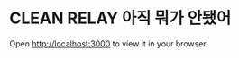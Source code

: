 # CLEAN RELAY 아직 뭐가 안됐어
Open [http://localhost:3000](http://localhost:3000) to view it in your browser.

